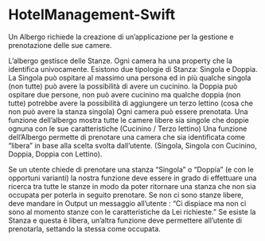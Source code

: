 # HotelManagement-Swift
Un Albergo richiede la creazione di un’applicazione per la
gestione e prenotazione delle sue camere.

L’albergo gestisce delle Stanze.
Ogni camera ha una property che la identifica
univocamente.
Esistono due tipologie di Stanza: Singola e Doppia.
La Singola può ospitare al massimo una persona ed in
più qualche singola (non tutte) può avere la possibilità di avere
un cucinino.
la Doppia può ospitare due persone, non può avere cucinino
ma qualche doppia (non tutte) potrebbe avere la possibilità di
aggiungere un terzo lettino (cosa che non può avere la stanza
singola)
Ogni camera può essere prenotata.
Una funzione dell’albergo mostra tutte le camere libere sia
singole che doppie ognuna con le sue caratteristiche
(Cucinino / Terzo lettino)
Una funzione dell’Albergo permette di prenotare una camera
che sia identificata come “libera” in base alla scelta svolta
dall’utente. (Singola, Singola con Cucinino, Doppia, Doppia
con Lettino).

Se un utente chiede di prenotare una stanza “Singola” o
“Doppia” (e con le opportuni varianti) la nostra funzione deve
essere in grado di effettuare una ricerca tra tutte le stanze in
modo da poter ritornare una stanza che non sia occupata per
poterla in seguito prenotare.
Se non ci sono stanze libere, deve mandare in Output un
messaggio all’utente :
“Ci dispiace ma non ci sono al momento stanze con le
caratteristiche da Lei richieste.”
Se esiste la Stanza e questa è libera, un’altra funzione deve
permettere all’utente di prenotarla, settando la stessa come
occupata.
